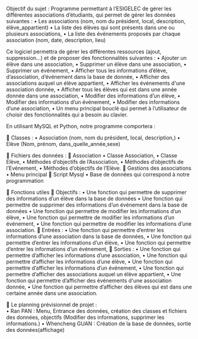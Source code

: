 Objectif du sujet : Programme permettant à l’ESIGELEC de gérer les différentes associations d’étudiants, qui permet de gérer les données suivantes :
• Les associations (nom, nom du président, local, description, élève_appartient)
• La liste des élèves qui sont présents dans une ou plusieurs associations,
• La liste des événements proposés par chaque association (nom, date, description, lieu)

Ce logiciel permettra de gérer les différentes ressources (ajout, suppression…) et de proposer des fonctionnalités suivantes :
• Ajouter un élève dans une association,
• Supprimer un élève dans une association,
• Supprimer un événement,
• Afficher tous les informations d’élève, d’association, d’événement dans la base de donnée,
• Afficher des associations auquel un élève appartient,
• Afficher les événements d'une association donnée,
• Afficher tous les élèves qui est dans une année donnée dans une association,
• Modifier des informations d’un élève,
• Modifier des informations d’un événement,
• Modifier des informations d’une association,
• Un menu principal bouclé qui permet à l’utilisateur de choisir des fonctionnalités qui a besoin au clavier.

En utilisant MySQL et Python, notre programme comportera :

 Classes :
• Association (nom, nom du président, local, description,)
• Elève (Nom, prénom, dans_quelle_année,sexe)

 Fichiers des données :
 Association
• Classe Association,
• Classe Elève,
• Méthodes d’objectifs de l’Association,
• Méthodes d’objectifs de l’Evénement,
• Méthodes d’objectifs de l’Elève.
 Gestions des associations
• Menu principal
 Script Mysql
• Base de données qui correspond à notre programmation

 Fonctions utiles
 Objectifs :
• Une fonction qui permettre de supprimer des informations d’un élève dans la base de données
• Une fonction qui permettre de supprimer des informations d’un événement dans la base de données
• Une fonction qui permettre de modifier les informations d’un élève,
• Une fonction qui permettre de modifier les informations d’un événement,
• Une fonction qui permettre de modifier les informations d’une association.
 Entrées :
• Une fonction qui permettre d’entrer les informations d’une association dans la base de données,
• Une fonction qui permettre d’entrer les informations d’un élève,
• Une fonction qui permettre d’entrer les informations d’un événement,
 Sorties :
• Une fonction qui permettre d’afficher les informations d’une association,
• Une fonction qui permettre d’afficher les informations d’une élève,
• Une fonction qui permettre d’afficher les informations d’un événement,
• Une fonction qui permettre d’afficher des associations auquel un élève appartient,
• Une fonction qui permettre d’afficher des événements d'une association donnée,
• Une fonction qui permettre d’afficher des élèves qui est dans une certaine année dans une association.

 Le planning prévisionnel de projet :  
• Ran PAN : Menu, Entrance des données, création des classes et fichiers des données, objectifs (Modifier des informations, supprimer les informations.)
• Whencheng GUAN : Création de la base de données, sortie des données(affichage)
